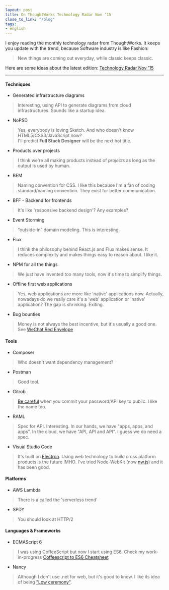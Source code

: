 ```yaml
---
layout: post
title: On ThoughtWorks Technology Radar Nov ‘15
close_to_link: "/blog"
tags:
- english
---
```


I enjoy reading the monthly technology radar from ThoughtWorks. It keeps you update with the trend, because Software industry is like Fashion: 

> New things are coming out everyday, while classic keeps classic.

Here are some ideas about the latest edition: [Technology Radar Nov '15](https://assets.thoughtworks.com/assets/technology-radar-nov-2015-en.pdf)

---

#### Techniques
- Generated infrastructure diagrams
> Interesting, using API to generate diagrams from cloud infrastructures. Sounds like a startup idea.

- NoPSD
> Yes, everybody is loving Sketch. And who doesn't know HTML5/CSS3/JavaScript now?  
I'll predict **Full Stack Designer** will be the next hot title.

- Products over projects
> I think we're all making products instead of _projects_ as long as the output is used by human. 

- BEM
> Naming convention for CSS. I like this because I'm a fan of coding standard/naming convention. They exist for better communication.

- BFF - Backend for frontends
> It's like 'responsive backend design'? Any examples?

- Event Storming
>  “outside-in” domain modeling. This is interesting.

- Flux
> I think the philosophy behind React.js and Flux makes sense. It reduces complexity and makes things easy to reason about. I like it.

- NPM for all the things
> We just have invented too many tools, now it's time to simplify things.

- Offline first web applications
> Yes, web applications are more like 'native' applications now. Actually, nowadays do we really care it's a 'web' application or 'native' application? The gap is shrinking. Exiting.

- Bug bounties
> Money is not always the best incentive, but it's usually a good one. See [WeChat Red Envelope](https://en.wikipedia.org/wiki/WeChat_red_envelope)


#### Tools

- Composer
> Who doesn't want dependency management?

- Postman
> Good tool.

- Gitrob
> [Be careful](http://jordan-wright.com/blog/2014/12/30/why-deleting-sensitive-information-from-github-doesnt-save-you/) when you commit your password/API key to public. I like the name too.

- RAML
> Spec for API. Interesting. In our hands, we have "apps, apps, and apps". In the cloud, we have "API, API and API". I guess we do need a spec.

- Visual Studio Code
> It's built on [Electron](http://electron.atom.io/). Using web technology to build cross platform products is the future IMHO. I've tried Node-WebKit (now [nw.js](https://github.com/nwjs/nw.js/)) and it has been good.


#### Platforms

- AWS Lambda
> There is a called the 'serverless trend'

- SPDY
> You should look at HTTP/2 

#### Languages & Frameworks

- ECMAScript 6
> I was using CoffeeScript but now I start using ES6. Check my work-in-progress [Coffeescript to ES6 Cheatsheet](https://hamxiaoz.gitbooks.io/notes/content/coffeescript%20to%20es6.html)

- Nancy
> Although I don't use .net for web, but it's good to know. I like its idea of being ["Low ceremony"](https://github.com/NancyFx/Nancy/wiki/Introduction). 

